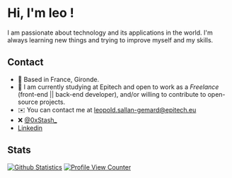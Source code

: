 # Hi, I'm leo !

I am passionate about technology and its applications in the world. I'm always learning new things and trying to improve myself and my skills.

## Contact

- 📍 Based in France, Gironde.
- 🏫 I am currently studying at Epitech and open to work as a *Freelance* (front-end || back-end developer), and/or willing to contribute to open-source projects.
- ✉️ You can contact me at [leopold.sallan-gemard@epitech.eu](mailto:leopold.sallan-gemard@epitech.eu)
- ❌ [@0xStash_](https://twitter.com/0xStash_)
- [Linkedin](https://www.linkedin.com/in/leopold-sallan-gemard/)

## Stats

[![Github Statistics](https://github-readme-stats.vercel.app/api?username=sgLeopold&count_private=true&show_icons=true&hide_border=true&theme=radical)](https://github.com/sgLeopold)
[![Profile View Counter](https://komarev.com/ghpvc/?username=sgLeopold)](https://github.com/sgLeopold)
